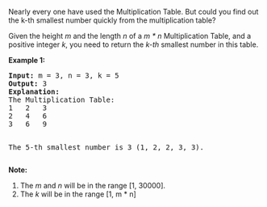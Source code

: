 <div class="content__u3I1 question-content__JfgR">
    <div>
        <p>
            Nearly every one have used the Multiplication Table. But could you find out the k-th smallest number quickly from the multiplication table?
        </p>
        <p>
            Given the height <i>m</i> and the length <i>n</i> of a <i>m * n</i> Multiplication Table, and a positive integer <i>k</i>, you need to return the <i>k-th</i> smallest number in this table.
        </p>
        <p><b>Example 1:</b></p>
        <pre><b>Input:</b> m = 3, n = 3, k = 5
<b>Output:</b> 3
<b>Explanation:</b> 
The Multiplication Table:
1	2	3
2	4	6
3	6	9

The 5-th smallest number is 3 (1, 2, 2, 3, 3).</pre>
        <p><b>Note:</b></p>
        <ol>
            <li>The <i>m</i> and <i>n</i> will be in the range [1, 30000].</li>
            <li>The <i>k</i> will be in the range [1, m * n]</li>
        </ol>
    </div>
</div>
